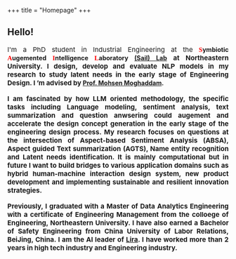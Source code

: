+++
title = "Homepage"
+++

## Hello!

<div align="justify"><font style="font-size: 15px;">I'm a PhD student in Industrial Engineering at the</font>
<b><font style="font-size: 15px;" face="Trebuchet MS" font color="#FF0000">S</font>ymbiotic
<font style="font-size: 15px;" face="Trebuchet MS" font color="#FF0000">A</font>ugemented
<font style="font-size: 15px;" face="Trebuchet MS" font color="#FF0000">I</font>ntelligence 
<font style="font-size: 15px;" face="Trebuchet MS" font color="#FF0000">L</font>aboratory
 <a href="https://www.sail-nu.com/">(Sail) Lab</a><font style="font-size: 15px;"> at Northeastern University. 
 I design, develop and evaluate NLP models in my research to study latent needs in the early stage of Engineering Design. 
  I ’m advised by</font> <a href="https://coe.northeastern.edu/people/moghaddam-mohsen/">Prof. Mohsen Moghaddam</a>.</div>
<br>
<div align="justify"><font style="font-size: 15px;">I am fascinated by how LLM oriented methodology, the specific tasks including Language modeling, sentiment analysis, text summarization and question anwsering could augement and accelerate the design concept generation in the early stage of the engineering design process. 
My research focuses on questions at the intersection of Aspect-based Sentiment Analysis (ABSA), Aspect guided Text summarization (AGTS), Name entity recognition and Latent needs identification. 
It is mainly computational but in future I want to build bridges to various application domains such as hybrid human-machine interaction design system, new product development and implementing sustainable and resilient innovation strategies.</font></div>
<br>
<div align="justify"><font style="font-size: 15px;"> Previously, I graduated with a Master of Data Analytics Engineering with a certificate of Engineering Management from the colloege of Engineering, Northeastern University. I have also earned a Bachelor of Safety Engineering from China University of Labor Relations, BeiJing, China. I am the AI leader of <a href="https://liraglobal.com/">Lira</a>. I have worked more than 2 years in high tech industry and Engineering industry. 
</font></div> 

